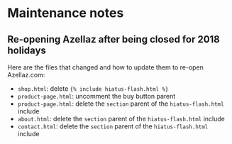 # Maintenance notes

## Re-opening Azellaz after being closed for 2018 holidays

Here are the files that changed and how to update them to re-open Azellaz.com:

- `shop.html`: delete `{% include hiatus-flash.html %}`
- `product-page.html`: uncomment the buy button parent
- `product-page.html`: delete the `section` parent of the `hiatus-flash.html` include
- `about.html`: delete the `section` parent of the `hiatus-flash.html` include
- `contact.html`: delete the `section` parent of the `hiatus-flash.html` include
